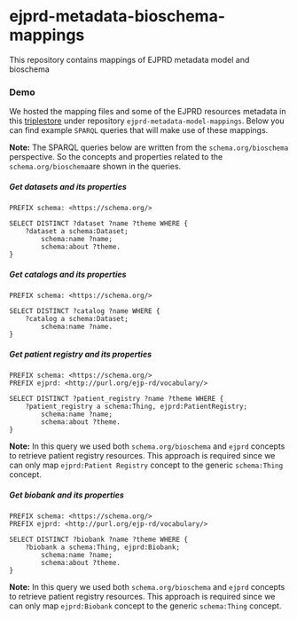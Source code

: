 # ejprd-metadata-bioschema-mappings
This repository contains mappings of EJPRD metadata model and bioschema


### Demo
We hosted the mapping files and some of the EJPRD resources metadata in this [triplestore](http://ejprd.fair-dtls.surf-hosted.nl:7200/) under repository `ejprd-metadata-model-mappings`. Below you can find example `SPARQL` queries that will make use of these mappings.

**Note:** The SPARQL queries below are written from the `schema.org/bioschema` perspective. So the concepts and properties related to the `schema.org/bioschema`are shown in the queries.


##### Get datasets and its properties

```SPARQL
PREFIX schema: <https://schema.org/>

SELECT DISTINCT ?dataset ?name ?theme WHERE { 
	?dataset a schema:Dataset;
    	schema:name ?name;
     	schema:about ?theme.
}

```  


##### Get catalogs and its properties

```SPARQL
PREFIX schema: <https://schema.org/>

SELECT DISTINCT ?catalog ?name WHERE { 
	?catalog a schema:Dataset;
    	schema:name ?name.
}
```  


##### Get patient registry and its properties

```SPARQL
PREFIX schema: <https://schema.org/>
PREFIX ejprd: <http://purl.org/ejp-rd/vocabulary/>

SELECT DISTINCT ?patient_registry ?name ?theme WHERE { 
	?patient_registry a schema:Thing, ejprd:PatientRegistry;
    	schema:name ?name;
     	schema:about ?theme.
}
```  
**Note:** In this query we used both `schema.org/bioschema` and `ejprd` concepts to retrieve patient registry resources. This approach is required since we can only map `ejprd:Patient Registry` concept to the generic `schema:Thing` concept.



##### Get biobank and its properties

```SPARQL
PREFIX schema: <https://schema.org/>
PREFIX ejprd: <http://purl.org/ejp-rd/vocabulary/>

SELECT DISTINCT ?biobank ?name ?theme WHERE { 
	?biobank a schema:Thing, ejprd:Biobank;
    	schema:name ?name;
     	schema:about ?theme.
}
```  
**Note:** In this query we used both `schema.org/bioschema` and `ejprd` concepts to retrieve patient registry resources. This approach is required since we can only map `ejprd:Biobank` concept to the generic `schema:Thing` concept.
